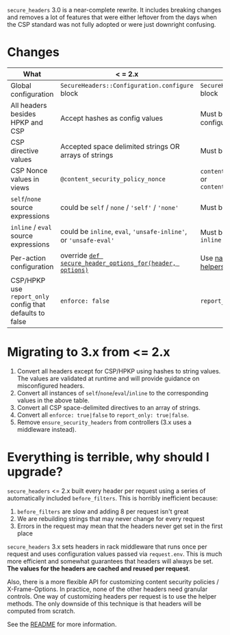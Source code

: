 `secure_headers` 3.0 is a near-complete rewrite. It includes breaking changes and removes a lot of features that were either leftover from the days when the CSP standard was not fully adopted or were just downright confusing.

Changes
==

| What                             | < = 2.x                                                  | >= 3.0                                                                                                                                                                     |
|----------------------------------|----------------------------------------------------------|----------------------------------------------------------------------------------------------------------------------------------------------------------------------------|
| Global configuration             | `SecureHeaders::Configuration.configure` block             | `SecureHeaders::Configuration.default` block                                                                                                                                 |
| All headers besides HPKP and CSP | Accept hashes as config values                           | Must be strings (validated during configuration)                                                                                                                                                            |
| CSP directive values             | Accepted space delimited strings OR arrays of strings    | Must be arrays of strings                                                                                                                                                  |
| CSP Nonce values in views             | `@content_security_policy_nonce`    | `content_security_policy_script_nonce` or `content_security_policy_style_nonce`
| `self`/`none` source expressions     | could be `self` / `none` / `'self'` / `'none'`                   | Must be `'self'` or `'none'`                                                                                                                                                   |
| `inline` / `eval` source expressions | could be `inline`, `eval`, `'unsafe-inline'`, or `'unsafe-eval'` | Must be `'unsafe-eval'` or `'unsafe-inline'`                                                                                                                                   |
| Per-action configuration         | override [`def secure_header_options_for(header, options)`](https://github.com/twitter/secureheaders/commit/bb9ebc6c12a677aad29af8e0f08ffd1def56efec#diff-04c6e90faac2675aa89e2176d2eec7d8R111)  | Use [named overrides](https://github.com/twitter/secureheaders#named-overrides) or [per-action helpers](https://github.com/twitter/secureheaders#per-action-configuration) |
| CSP/HPKP use `report_only` config that defaults to false | `enforce: false` |  `report_only: false` |

Migrating to 3.x from <= 2.x
==

1. Convert all headers except for CSP/HPKP using hashes to string values. The values are validated at runtime and will provide guidance on misconfigured headers.
1. Convert all instances of `self`/`none`/`eval`/`inline` to the corresponding values in the above table.
1. Convert all CSP space-delimited directives to an array of strings.
1. Convert all `enforce: true|false` to `report_only: true|false`. 
1. Remove `ensure_security_headers` from controllers (3.x uses a middleware instead).

Everything is terrible, why should I upgrade?
==

`secure_headers` <= 2.x built every header per request using a series of automatically included `before_filters`. This is horribly inefficient because:

1. `before_filters` are slow and adding 8 per request isn't great
1. We are rebuilding strings that may never change for every request
1. Errors in the request may mean that the headers never get set in the first place

`secure_headers` 3.x sets headers in rack middleware that runs once per request and uses configuration values passed via `request.env`. This is much more efficient and somewhat guarantees that headers will always be set. **The values for the headers are cached and reused per request**.

Also, there is a more flexible API for customizing content security policies / X-Frame-Options. In practice, none of the other headers need granular controls. One way of customizing headers per request is to use the helper methods. The only downside of this technique is that headers will be computed from scratch.

See the [README](README.md) for more information.
